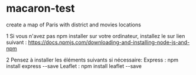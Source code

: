 # macaron-test
create a map of Paris with district and movies locations

1 
  Si vous n'avez pas npm installer sur votre ordinateur, installez le sur lien suivant : https://docs.npmjs.com/downloading-and-installing-node-js-and-npm

2
  Pensez à installer les éléments suivants si nécessaire:
    Express : npm install express --save
    Leaflet : npm install leaflet --save
  
